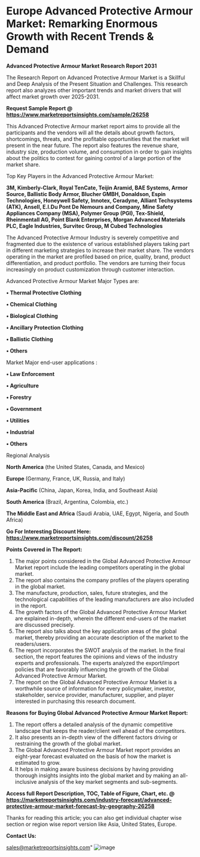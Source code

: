  # Europe Advanced Protective Armour Market: Remarking Enormous Growth with Recent Trends & Demand

<strong>Advanced Protective Armour Market Research Report 2031</strong>

The Research Report on Advanced Protective Armour Market is a Skillful and Deep Analysis of the Present Situation and Challenges. This research report also analyzes other important trends and market drivers that will affect market growth over 2025-2031.

<strong>Request Sample Report @ <a href=https://www.marketreportsinsights.com/sample/26258>https://www.marketreportsinsights.com/sample/26258</a></strong>

This Advanced Protective Armour market report aims to provide all the participants and the vendors will all the details about growth factors, shortcomings, threats, and the profitable opportunities that the market will present in the near future. The report also features the revenue share, industry size, production volume, and consumption in order to gain insights about the politics to contest for gaining control of a large portion of the market share.

Top Key Players in the Advanced Protective Armour Market:

<strong>3M, Kimberly-Clark, Royal TenCate, Teijin Aramid, BAE Systems, Armor Source, Ballistic Body Armor, Blucher GMBH, Donaldson, Espin Technologies, Honeywell Safety, Innotex, Ceradyne, Alliant Techsystems (ATK), Ansell, E.I.Du Pont De Nemours and Company, Mine Safety Appliances Company (MSA), Polymer Group (PGI), Tex-Shield, Rheinmentall AG, Point Blank Enterprises, Morgan Advanced Materials PLC, Eagle Industries, Survitec Group, M Cubed Technologies</strong>

The Advanced Protective Armour Industry is severely competitive and fragmented due to the existence of various established players taking part in different marketing strategies to increase their market share. The vendors operating in the market are profiled based on price, quality, brand, product differentiation, and product portfolio. The vendors are turning their focus increasingly on product customization through customer interaction.

Advanced Protective Armour Market Major Types are:

<strong>• Thermal Protective Clothing

• Chemical Clothing

• Biological Clothing

• Ancillary Protection Clothing

• Ballistic Clothing

• Others</strong>

Market Major end-user applications :

<strong>• Law Enforcement

• Agriculture

• Forestry

• Government

• Utilities

• Industrial

• Others</strong>

Regional Analysis

</u><strong><b>North America</b></strong> (the United States, Canada, and Mexico)

<strong><b>Europe </b></strong>(Germany, France, UK, Russia, and Italy)

<strong><b>Asia-Pacific</b></strong> (China, Japan, Korea, India, and Southeast Asia)

<strong><b>South America</b></strong> (Brazil, Argentina, Colombia, etc.)

<strong><b>The Middle East and Africa</b></strong> (Saudi Arabia, UAE, Egypt, Nigeria, and South Africa)

<strong>Go For Interesting Discount Here: <a href=https://www.marketreportsinsights.com/discount/26258>https://www.marketreportsinsights.com/discount/26258</a></strong>

<strong>Points Covered in The Report:</strong>
<ol>
  <li>The major points considered in the Global Advanced Protective Armour Market report include the leading competitors operating in the global market.</li>
  <li>The report also contains the company profiles of the players operating in the global market.</li>
  <li>The manufacture, production, sales, future strategies, and the technological capabilities of the leading manufacturers are also included in the report.</li>
  <li>The growth factors of the Global Advanced Protective Armour Market are explained in-depth, wherein the different end-users of the market are discussed precisely.</li>
  <li>The report also talks about the key application areas of the global market, thereby providing an accurate description of the market to the readers/users.</li>
  <li>The report incorporates the SWOT analysis of the market. In the final section, the report features the opinions and views of the industry experts and professionals. The experts analyzed the export/import policies that are favorably influencing the growth of the Global Advanced Protective Armour Market.</li>
  <li>The report on the Global Advanced Protective Armour Market is a worthwhile source of information for every policymaker, investor, stakeholder, service provider, manufacturer, supplier, and player interested in purchasing this research document.</li>
</ol>
<strong>Reasons for Buying Global Advanced Protective Armour Market Report:</strong>

<ol>
  <li>The report offers a detailed analysis of the dynamic competitive landscape that keeps the reader/client well ahead of the competitors.</li>
  <li>It also presents an in-depth view of the different factors driving or restraining the growth of the global market.</li>
  <li>The Global Advanced Protective Armour Market report provides an eight-year forecast evaluated on the basis of how the market is estimated to grow.</li>
  <li>It helps in making aware business decisions by having providing thorough insights insights into the global market and by making an all-inclusive analysis of the key market segments and sub-segments.</li>
</ol>
<strong>Access full Report Description, TOC, Table of Figure, Chart, etc. @ <a href=https://marketreportsinsights.com/industry-forecast/advanced-protective-armour-market-forecast-by-geography-26258>https://marketreportsinsights.com/industry-forecast/advanced-protective-armour-market-forecast-by-geography-26258</a></strong>


Thanks for reading this article; you can also get individual chapter wise section or region wise report version like Asia, United States, Europe.

<strong>Contact Us:</strong>

sales@marketreportsinsights.com"
![image](https://github.com/user-attachments/assets/f079f4a9-7786-461d-87cf-34fb665c38a0)
